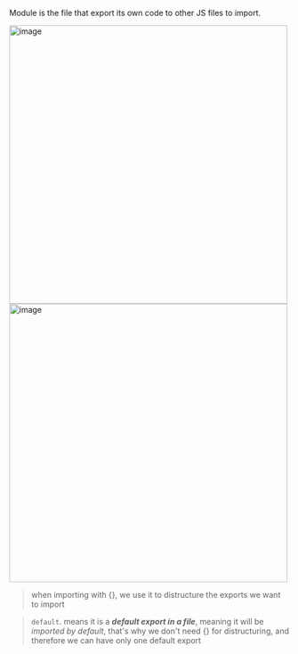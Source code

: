 Module is the file that export its own code to other JS files to import.

<img style="display='block'" width="500" alt="image" src="https://github.com/KidPudel/web-starter-kit/assets/63263301/3a5fb418-a4c5-4377-bb36-15204e93dc6f">
<img style="display='block'" width="500" alt="image" src="https://github.com/KidPudel/web-starter-kit/assets/63263301/e1f6755c-3fc6-44d1-a870-ed688990289f">

> when importing with {}, we use it to distructure the exports we want to import

> `default`. means it is a **_default export in a file_**, meaning it will be _imported by default_, that's why we don't need {} for distructuring, and therefore we can have only one default export
